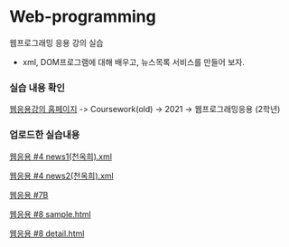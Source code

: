 # Web-programming
웹프로그래밍 응용 강의 실습

* xml, DOM프로그램에 대해 배우고, 뉴스목록 서비스를 만들어 보자.

### 실습 내용 확인

[웹응용강의 홈페이지](http://mm.sookmyung.ac.kr/~sblim/) -> Coursework(old) -> 2021 -> 웹프로그래밍응용 (2학년)

### 업로드한 실습내용

[웹응용 #4 news1(천옥희).xml](http://mm.sookmyung.ac.kr/~itx1910896/xml/news1(CheonOH).xml)

[웹응용 #4 news2(천옥희).xml](http://mm.sookmyung.ac.kr/~itx1910896/xml/news2(CheonOH).xml)

[웹응용 #7B](http://mm.sookmyung.ac.kr/~itx1910896/xml/CheonOH.html)

[웹응용 #8 sample.html](http://mm.sookmyung.ac.kr/~itx1910896/xml/sample.html)

[웹응용 #8 detail.html](http://mm.sookmyung.ac.kr/~itx1910896/xml/detail.html)
